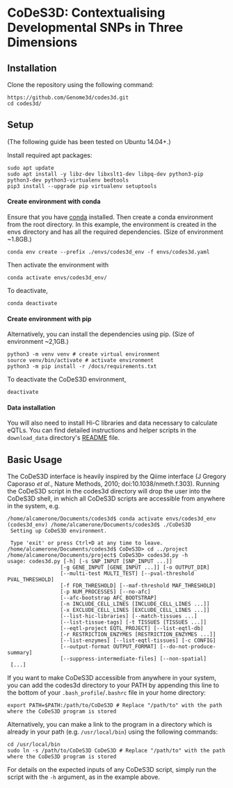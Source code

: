 # CoDeS3D: Contextualising Developmental SNPs in Three Dimensions

## Installation

Clone the repository using the following command:

```
https://github.com/Genome3d/codes3d.git
cd codes3d/
```

## Setup
(The following guide has been tested on Ubuntu 14.04+.)

Install required apt packages:
```
sudo apt update
sudo apt install -y libz-dev libxslt1-dev libpq-dev python3-pip python3-dev python3-virtualenv bedtools
pip3 install --upgrade pip virtualenv setuptools
```


#### Create environment with conda
Ensure that you have [conda](https://docs.conda.io/en/latest/) installed. Then create a conda environment from the root directory. In this example, the environment is created in the envs directory and has all the required dependencies. (Size of environment ~1.8GB.)
```
conda env create --prefix ./envs/codes3d_env -f envs/codes3d.yaml
```

Then activate the environment with
```
conda activate envs/codes3d_env/
```
To deactivate,
```
conda deactivate
```

#### Create environment with pip
Alternatively, you can install the dependencies using pip. (Size of environment ~2,1GB.)
```
python3 -m venv venv # create virtual environment
source venv/bin/activate # activate environment
python3 -m pip install -r /docs/requirements.txt
```

To deactivate the CoDeS3D environment,
```
deactivate
```

#### Data installation
You will also need to install Hi-C libraries and data necessary to calculate eQTLs. You can find detailed instructions and helper scripts in the `download_data` directory's [README](download_data/README.md) file.

## Basic Usage

The CoDeS3D interface is heavily inspired by the Qiime interface (J Gregory Caporaso *et al*., Nature Methods, 2010; doi:10.1038/nmeth.f.303). Running the CoDeS3D script in the codes3d directory will drop the user into the CoDeS3D shell, in which all CoDeS3D scripts are accessible from anywhere in the system, e.g.

```
/home/alcamerone/Documents/codes3d$ conda activate envs/codes3d_env
(codes3d_env) /home/alcamerone/Documents/codes3d$ ./CoDeS3D
 Setting up CoDeS3D environment.

 Type 'exit' or press Ctrl+D at any time to leave.
/home/alcamerone/Documents/codes3d$ CoDeS3D> cd ../project
/home/alcamerone/Documents/project$ CoDeS3D> codes3d.py -h
usage: codes3d.py [-h] [-s SNP_INPUT [SNP_INPUT ...]]                    
                 [-g GENE_INPUT [GENE_INPUT ...]] [-o OUTPUT_DIR]    
                 [--multi-test MULTI_TEST] [--pval-threshold PVAL_THRESHOLD]
                 [-f FDR_THRESHOLD] [--maf-threshold MAF_THRESHOLD]       
                 [-p NUM_PROCESSES] [--no-afc]                       
                 [--afc-bootstrap AFC_BOOTSTRAP]                    
                 [-n INCLUDE_CELL_LINES [INCLUDE_CELL_LINES ...]]        
                 [-x EXCLUDE_CELL_LINES [EXCLUDE_CELL_LINES ...]]
                 [--list-hic-libraries] [--match-tissues ...]                                                      
                 [--list-tissue-tags] [-t TISSUES [TISSUES ...]]          
                 [--eqtl-project EQTL_PROJECT] [--list-eqtl-db]            
                 [-r RESTRICTION_ENZYMES [RESTRICTION_ENZYMES ...]]    
                 [--list-enzymes] [--list-eqtl-tissues] [-c CONFIG]      
                 [--output-format OUTPUT_FORMAT] [--do-not-produce-summary]
                 [--suppress-intermediate-files] [--non-spatial]        
 [...]
```

If you want to make CoDeS3D accessible from anywhere in your system, you can add the codes3d directory to your PATH by appending this line to the bottom of your `.bash_profile`/`.bashrc` file in your home directory:

```
export PATH=$PATH:/path/to/CoDeS3D # Replace "/path/to" with the path where the CoDeS3D program is stored
```

Alternatively, you can make a link to the program in a directory which is already in your path (e.g. `/usr/local/bin`) using the following commands:

```
cd /usr/local/bin
sudo ln -s /path/to/CoDeS3D CoDeS3D # Replace "/path/to" with the path where the CoDeS3D program is stored
```

For details on the expected inputs of any CoDeS3D script, simply run the script with the `-h` argument, as in the example above.
